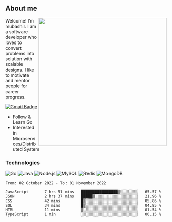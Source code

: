 ## About me

<img align="right" src="https://github-readme-stats-zhiwei-feng.vercel.app/api?username=mub4shir&show_icons=true" width="400" />

Welcome! I’m mubashir. I am a software developer who loves to convert problems into solution with scalable designs. I like to motivate and mentor people for career progress.

[![Gmail Badge](https://img.shields.io/badge/-mubashir11131719@gmail.com-c14438?style=flat-square&logo=Gmail&logoColor=white&link=mailto:mubashir11131719@gmail.com)](mailto:mubashir11131719@gmail.com)




- Follow & Learn Go
- Interested in Microservices/Distributed System


### Technologies
![Go](https://img.shields.io/badge/-Go-000000?style=flat-square&logo=go)
![Java](https://img.shields.io/badge/-Java-E34A86?style=flat-square&logo=java)
![Node.js](https://img.shields.io/badge/-Node.js-000000?style=flat-square&logo=node.js)
![MySQL](https://img.shields.io/badge/-MySQL-orange?style=flat-square&logo=MySQL)
![Redis](https://img.shields.io/badge/-Redis-black?style=flat-square&logo=Redis)
![MongoDB](https://img.shields.io/badge/-MongoDB-000000?style=flat-square&logo=mongodb)






<!--START_SECTION:waka-->

```text
From: 02 October 2022 - To: 01 November 2022

JavaScript       7 hrs 51 mins   ████████████████▒░░░░░░░░   65.57 %
JSON             2 hrs 37 mins   █████▒░░░░░░░░░░░░░░░░░░░   21.96 %
CSS              42 mins         █▒░░░░░░░░░░░░░░░░░░░░░░░   05.86 %
SQL              34 mins         █▒░░░░░░░░░░░░░░░░░░░░░░░   04.85 %
HTML             11 mins         ▒░░░░░░░░░░░░░░░░░░░░░░░░   01.54 %
TypeScript       1 min           ░░░░░░░░░░░░░░░░░░░░░░░░░   00.15 %
```

<!--END_SECTION:waka-->
</p>


